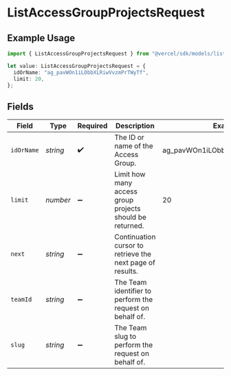 # ListAccessGroupProjectsRequest

## Example Usage

```typescript
import { ListAccessGroupProjectsRequest } from "@vercel/sdk/models/listaccessgroupprojectsop.js";

let value: ListAccessGroupProjectsRequest = {
  idOrName: "ag_pavWOn1iLObbXLRiwVvzmPrTWyTf",
  limit: 20,
};
```

## Fields

| Field                                                     | Type                                                      | Required                                                  | Description                                               | Example                                                   |
| --------------------------------------------------------- | --------------------------------------------------------- | --------------------------------------------------------- | --------------------------------------------------------- | --------------------------------------------------------- |
| `idOrName`                                                | *string*                                                  | :heavy_check_mark:                                        | The ID or name of the Access Group.                       | ag_pavWOn1iLObbXLRiwVvzmPrTWyTf                           |
| `limit`                                                   | *number*                                                  | :heavy_minus_sign:                                        | Limit how many access group projects should be returned.  | 20                                                        |
| `next`                                                    | *string*                                                  | :heavy_minus_sign:                                        | Continuation cursor to retrieve the next page of results. |                                                           |
| `teamId`                                                  | *string*                                                  | :heavy_minus_sign:                                        | The Team identifier to perform the request on behalf of.  |                                                           |
| `slug`                                                    | *string*                                                  | :heavy_minus_sign:                                        | The Team slug to perform the request on behalf of.        |                                                           |